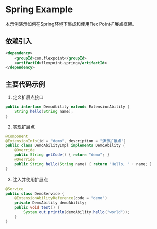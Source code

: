 # Spring Example

本示例演示如何在Spring环境下集成和使用Flex Point扩展点框架。

## 依赖引入

```xml
<dependency>
    <groupId>com.flexpoint</groupId>
    <artifactId>flexpoint-spring</artifactId>
</dependency>
```

## 主要代码示例

1. 定义扩展点接口

```java
public interface DemoAbility extends ExtensionAbility {
    String hello(String name);
}
```

2. 实现扩展点

```java
@Component
@ExtensionInfo(id = "demo", description = "演示扩展点")
public class DemoAbilityImpl implements DemoAbility {
    @Override
    public String getCode() { return "demo"; }
    @Override
    public String hello(String name) { return "Hello, " + name; }
}
```

3. 注入并使用扩展点

```java
@Service
public class DemoService {
    @ExtensionAbilityReference(code = "demo")
    private DemoAbility demoAbility;
    public void test() {
        System.out.println(demoAbility.hello("world"));
    }
}
``` 